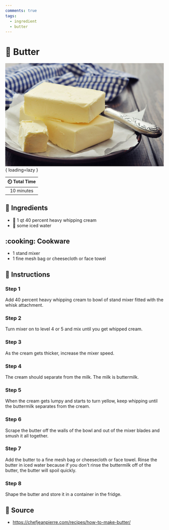 ```yaml
---
comments: true
tags:
  - ingredient
  - butter
---
```

# :butter: Butter

![Butter](../../assets/images/butter.jpg){ loading=lazy }

| :timer_clock: Total Time |
|:-----------------------: |
| 10 minutes |

## :salt: Ingredients

- :icecream: 1 qt 40 percent heavy whipping cream
- :ice_cube: some iced water

## :cooking: Cookware

- 1 stand mixer
- 1 fine mesh bag or cheesecloth or face towel

## :pencil: Instructions

### Step 1

Add 40 percent heavy whipping cream to bowl of stand mixer fitted with the whisk attachment.

### Step 2

Turn mixer on to level 4 or 5 and mix until you get whipped cream.

### Step 3

As the cream gets thicker, increase the mixer speed.

### Step 4

The cream should separate from the milk. The milk is buttermilk.

### Step 5

When the cream gets lumpy and starts to turn yellow, keep whipping until the buttermilk separates from the cream.

### Step 6

Scrape the butter off the walls of the bowl and out of the mixer blades and smush it all together.

### Step 7

Add the butter to a fine mesh bag or cheesecloth or face towel. Rinse the butter in iced water because if you don't
rinse the buttermilk off of the butter, the butter will spoil quickly.

### Step 8

Shape the butter and store it in a container in the fridge.

## :link: Source

- <https://chefjeanpierre.com/recipes/how-to-make-butter/>
